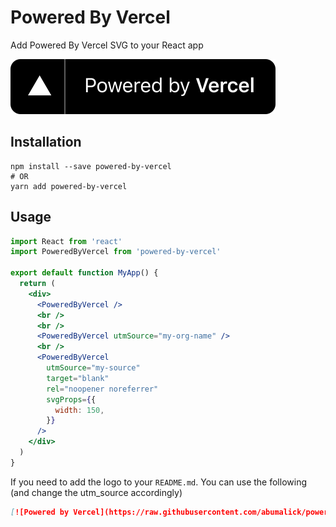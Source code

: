 # Powered By Vercel

Add Powered By Vercel SVG to your React app

[![Powered by Vercel](https://raw.githubusercontent.com/abumalick/powered-by-vercel/master/powered-by-vercel.svg)](https://vercel.com?utm_source=powered-by-vercel)

## Installation

```
npm install --save powered-by-vercel
# OR
yarn add powered-by-vercel
```

## Usage

```jsx
import React from 'react'
import PoweredByVercel from 'powered-by-vercel'

export default function MyApp() {
  return (
    <div>
      <PoweredByVercel />
      <br />
      <br />
      <PoweredByVercel utmSource="my-org-name" />
      <br />
      <PoweredByVercel
        utmSource="my-source"
        target="blank"
        rel="noopener noreferrer"
        svgProps={{
          width: 150,
        }}
      />
    </div>
  )
}
```

If you need to add the logo to your `README.md`. You can use the following (and change the utm_source accordingly)

```md
[![Powered by Vercel](https://raw.githubusercontent.com/abumalick/powered-by-vercel/master/powered-by-vercel.svg)](https://vercel.com?utm_source=powered-by-vercel)
```
